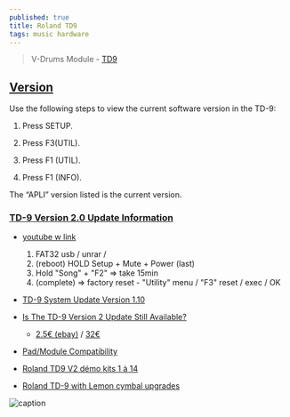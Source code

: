 ```yaml
---
published: true
title: Roland TD9
tags: music hardware
---
```

> V-Drums Module - [TD9](https://www.roland.com/global/products/td-9/)

## [Version](https://www.sweetwater.com/sweetcare/articles/roland-td-9-viewing-current-version/)


Use the following steps to view the current software version in the TD-9:

1. Press SETUP.

2. Press F3(UTIL).

3. Press F1 (UTIL).

4. Press F1 (INFO).

The “APLI” version listed is the current version.


### [TD-9 Version 2.0 Update Information ](https://rolandus.zendesk.com/hc/en-us/articles/201958339-TD-9-TD-9-Version-2-0-Update-Information) 
- [youtube w link](https://www.youtube.com/watch?v=jiWt3ZdmOe8) 
	1. FAT32 usb / unrar / 
	2. (reboot) HOLD Setup + Mute + Power (last) 
	3. Hold "Song" + "F2" => take 15min
	4. (complete) => factory reset - "Utility" menu / "F3" reset / exec / OK
        
- [TD-9 System Update Version 1.10](https://www.roland.com/fr/support/by_product/td-9/updates_drivers/1afc860e-7b3c-40e8-888a-8b733ef54735/)
- [Is The TD-9 Version 2 Update Still Available?](https://www.reddit.com/r/drums/comments/ieuxk6/is_the_td9_version_2_update_still_available/)
    - [2.5€ (ebay)](https://www.ebay.vn/itm/Roland-TD-9-V2-0-update-firmware-upgrade-file-instructions-99-kits-GENUINE/124238411062?hash=item1ced2fb536:g:XxkAAOSws3ZeqDK8) / [32€](https://www.drum-tec.com/ultimate-sound-edition-roland-td-9-v2.0-download)

- [Pad/Module Compatibility](https://en.wikipedia.org/wiki/Roland_V-Drums#Pad/Module_Compatibility)

- [Roland TD9 V2 démo kits 1 à 14](https://www.youtube.com/watch?v=hIw6iAHNg4s)

- [Roland TD-9 with Lemon cymbal upgrades](https://www.reddit.com/r/edrums/comments/oz7rzg/roland_td9_with_lemon_cymbal_upgrades/)

![caption](https://preview.redd.it/69qxluh20rf71.jpg?width=960&crop=smart&auto=webp&s=2d131b4f61beabbf6841186c3e30cb63338e94ef)
